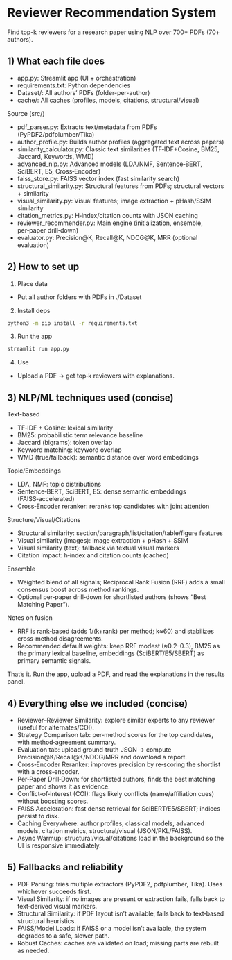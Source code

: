# Reviewer Recommendation System 
Find top-k reviewers for a research paper using NLP over 700+ PDFs (70+ authors).

## 1) What each file does

- app.py: Streamlit app (UI + orchestration)
- requirements.txt: Python dependencies
- Dataset/: All authors’ PDFs (folder-per-author)
- cache/: All caches (profiles, models, citations, structural/visual)

Source (src/)
- pdf_parser.py: Extracts text/metadata from PDFs (PyPDF2/pdfplumber/Tika)
- author_profile.py: Builds author profiles (aggregated text across papers)
- similarity_calculator.py: Classic text similarities (TF‑IDF+Cosine, BM25, Jaccard, Keywords, WMD)
- advanced_nlp.py: Advanced models (LDA/NMF, Sentence‑BERT, SciBERT, E5, Cross‑Encoder)
- faiss_store.py: FAISS vector index (fast similarity search)
- structural_similarity.py: Structural features from PDFs; structural vectors + similarity
- visual_similarity.py: Visual features; image extraction + pHash/SSIM similarity
- citation_metrics.py: H‑index/citation counts with JSON caching
- reviewer_recommender.py: Main engine (initialization, ensemble, per‑paper drill‑down)
- evaluator.py: Precision@K, Recall@K, NDCG@K, MRR (optional evaluation)

## 2) How to set up

1. Place data
- Put all author folders with PDFs in ./Dataset

2. Install deps
```bash
python3 -m pip install -r requirements.txt
```

3. Run the app
```bash
streamlit run app.py
```
4. Use
- Upload a PDF → get top‑k reviewers with explanations.

## 3) NLP/ML techniques used (concise)

Text-based
- TF‑IDF + Cosine: lexical similarity
- BM25: probabilistic term relevance baseline
- Jaccard (bigrams): token overlap
- Keyword matching: keyword overlap
- WMD (true/fallback): semantic distance over word embeddings

Topic/Embeddings
- LDA, NMF: topic distributions
- Sentence‑BERT, SciBERT, E5: dense semantic embeddings (FAISS‑accelerated)
- Cross‑Encoder reranker: reranks top candidates with joint attention

Structure/Visual/Citations
- Structural similarity: section/paragraph/list/citation/table/figure features
- Visual similarity (images): image extraction + pHash + SSIM
- Visual similarity (text): fallback via textual visual markers
- Citation impact: h‑index and citation counts (cached)

Ensemble
- Weighted blend of all signals; Reciprocal Rank Fusion (RRF) adds a small consensus boost across method rankings.
- Optional per‑paper drill‑down for shortlisted authors (shows “Best Matching Paper”).

Notes on fusion
- RRF is rank‑based (adds 1/(k+rank) per method; k≈60) and stabilizes cross‑method disagreements.
- Recommended default weights: keep RRF modest (≈0.2–0.3), BM25 as the primary lexical baseline, embeddings (SciBERT/E5/SBERT) as primary semantic signals.

That’s it. Run the app, upload a PDF, and read the explanations in the results panel.
 
## 4) Everything else we included (concise)
 
- Reviewer–Reviewer Similarity: explore similar experts to any reviewer (useful for alternates/COI).
- Strategy Comparison tab: per‑method scores for the top candidates, with method‑agreement summary.
- Evaluation tab: upload ground‑truth JSON → compute Precision@K/Recall@K/NDCG/MRR and download a report.
- Cross‑Encoder Reranker: improves precision by re‑scoring the shortlist with a cross‑encoder.
- Per‑Paper Drill‑Down: for shortlisted authors, finds the best matching paper and shows it as evidence.
- Conflict‑of‑Interest (COI): flags likely conflicts (name/affiliation cues) without boosting scores.
- FAISS Acceleration: fast dense retrieval for SciBERT/E5/SBERT; indices persist to disk.
- Caching Everywhere: author profiles, classical models, advanced models, citation metrics, structural/visual (JSON/PKL/FAISS).
- Async Warmup: structural/visual/citations load in the background so the UI is responsive immediately.
 
## 5) Fallbacks and reliability
 
- PDF Parsing: tries multiple extractors (PyPDF2, pdfplumber, Tika). Uses whichever succeeds first.
- Visual Similarity: if no images are present or extraction fails, falls back to text‑derived visual markers.
- Structural Similarity: if PDF layout isn’t available, falls back to text‑based structural heuristics.
- FAISS/Model Loads: if FAISS or a model isn’t available, the system degrades to a safe, slower path.
- Robust Caches: caches are validated on load; missing parts are rebuilt as needed.
